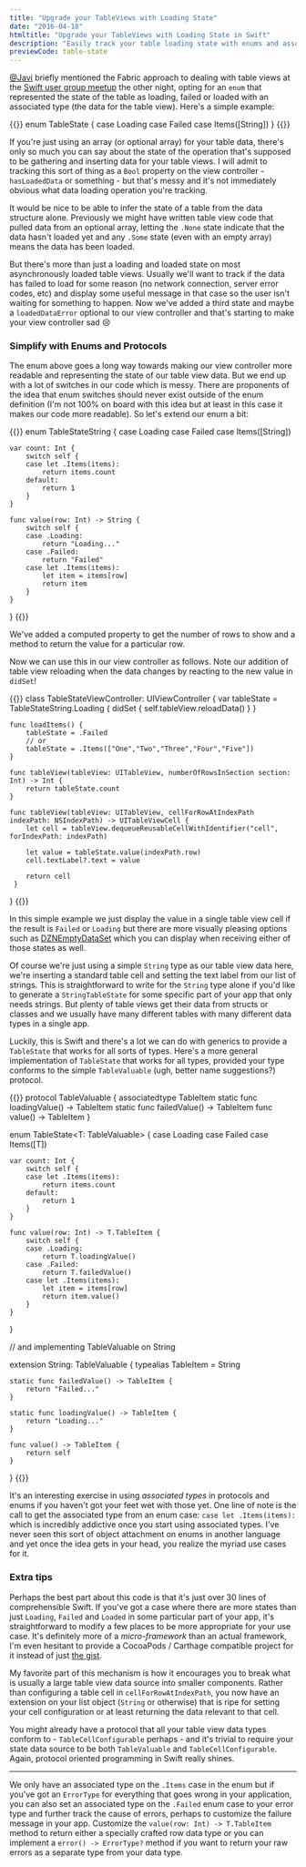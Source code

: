```yaml
---
title: "Upgrade your TableViews with Loading State"
date: "2016-04-18"
htmltitle: "Upgrade your TableViews with Loading State in Swift"
description: "Easily track your table loading state with enums and associated types"
previewCode: table-state
---
```


[@Javi](https://twitter.com/javi) briefly mentioned the Fabric approach to dealing with table views at the [Swift user group meetup](http://www.meetup.com/swift-language/events/229694736/) the other night, opting for an `enum` that represented the state of the table as loading, failed or loaded with an associated type (the data for the table view). Here's a simple example:

{{<highlight swift>}}
enum TableState {
    case Loading
    case Failed
    case Items([String])
}
{{</highlight>}}

If you're just using an array (or optional array) for your table data, there's only so much you can say about the state of the operation that's supposed to be gathering and inserting data for your table views. I will admit to tracking this sort of thing as a `Bool` property on the view controller - `hasLoadedData` or something - but that's messy and it's not immediately obvious what data loading operation you're tracking.

It would be nice to be able to infer the state of a table from the data structure alone. Previously we might have written table view code that pulled data from an optional array, letting the `.None` state indicate that the data hasn't loaded yet and any `.Some` state (even with an empty array) means the data has been loaded.

But there's more than just a loading and loaded state on most asynchronously loaded table views. Usually we'll want to track if the data has failed to load for some reason (no network connection, server error codes, etc) and display some useful message in that case so the user isn't waiting for something to happen. Now we've added a third state and maybe a `loadedDataError` optional to our view controller and that's starting to make your view controller sad 😢

### Simplify with Enums and Protocols 

The enum above goes a long way towards making our view controller more readable and representing the state of our table view data. But we end up with a lot of switches in our code which is messy. There are proponents of the idea that enum switches should never exist outside of the enum definition (I'm not 100% on board with this idea but at least in this case it makes our code more readable). So let's extend our enum a bit:

{{<highlight swift>}}
enum TableStateString {
    case Loading
    case Failed
    case Items([String])

    var count: Int {
        switch self {
        case let .Items(items):
            return items.count
        default:
            return 1
        }
    }

    func value(row: Int) -> String {
        switch self {
        case .Loading:
            return "Loading..."
        case .Failed:
            return "Failed"
        case let .Items(items):
            let item = items[row]
            return item
        }
    }
}
{{</highlight>}}

We've added a computed property to get the number of rows to show and a method to return the value for a particular row.

Now we can use this in our view controller as follows. Note our addition of table view reloading when the data changes by reacting to the new value in `didSet`!

{{<highlight swift>}}
class TableStateViewController: UIViewController {
    var tableState = TableStateString.Loading {
        didSet {
            self.tableView.reloadData()
        }
    }
    
    func loadItems() {
        tableState = .Failed
        // or
        tableState = .Items(["One","Two","Three","Four","Five"])
    }
    
    func tableView(tableView: UITableView, numberOfRowsInSection section: Int) -> Int {
        return tableState.count
    }

    func tableView(tableView: UITableView, cellForRowAtIndexPath indexPath: NSIndexPath) -> UITableViewCell {
        let cell = tableView.dequeueReusableCellWithIdentifier("cell", forIndexPath: indexPath)

        let value = tableState.value(indexPath.row)
        cell.textLabel?.text = value

        return cell
     }
}
{{</highlight>}}

In this simple example we just display the value in a single table view cell if the result is `Failed` or `Loading` but there are more visually pleasing options such as [DZNEmptyDataSet](https://github.com/dzenbot/DZNEmptyDataSet) which you can display when receiving either of those states as well.

Of course we're just using a simple `String` type as our table view data here, we're inserting a standard table cell and setting the text label from our list of strings. This is straightforward to write for the `String` type alone if you'd like to generate a `StringTableState` for some specific part of your app that only needs strings. But plenty of table views get their data from structs or classes and we usually have many different tables with many different data types in a single app.

Luckily, this is Swift and there's a lot we can do with generics to provide a `TableState` that works for all sorts of types. Here's a more general implementation of `TableState` that works for all types, provided your type conforms to the simple `TableValuable` (ugh, better name suggestions?) protocol.

{{<highlight swift>}}
protocol TableValuable {
    associatedtype TableItem
    static func loadingValue() -> TableItem
    static func failedValue() -> TableItem
    func value() -> TableItem
}

enum TableState<T: TableValuable> {
    case Loading
    case Failed
    case Items([T])

    var count: Int {
        switch self {
        case let .Items(items):
            return items.count
        default:
            return 1
        }
    }

    func value(row: Int) -> T.TableItem {
        switch self {
        case .Loading:
            return T.loadingValue()
        case .Failed:
            return T.failedValue()
        case let .Items(items):
            let item = items[row]
            return item.value()
        }
    }
}

// and implementing TableValuable on String

extension String: TableValuable {
    typealias TableItem = String

    static func failedValue() -> TableItem {
        return "Failed..."
    }

    static func loadingValue() -> TableItem {
        return "Loading..."
    }

    func value() -> TableItem {
        return self
    }
}
{{</highlight>}}

It's an interesting exercise in using *associated types* in protocols and enums if you haven't got your feet wet with those yet. One line of note is the call to get the associated type from an enum case: `case let .Items(items):` which is incredibly addictive once you start using associated types. I've never seen this sort of object attachment on enums in another language and yet once the idea gets in your head, you realize the myriad use cases for it.

### Extra tips

Perhaps the best part about this code is that it's just over 30 lines of comprehensible Swift. If you've got a case where there are more states than just `Loading`, `Failed` and `Loaded` in some particular part of your app, it's straightforward to modify a few places to be more appropriate for your use case. It's definitely more of a *micro-framework* than an actual framework, I'm even hesitant to provide a CocoaPods / Carthage compatible project for it instead of just [the gist](https://gist.github.com/nickoneill/f9aa63a5563bec81ac13c384b58a0df1).

My favorite part of this mechanism is how it encourages you to break what is usually a large table view data source into smaller components. Rather than configuring a table cell in `cellForRowAtIndexPath`, you now have an extension on your list object (`String` or otherwise) that is ripe for setting your cell configuration or at least returning the data relevant to that cell.

You might already have a protocol that all your table view data types conform to - `TableCellConfigurable` perhaps - and it's trivial to require your state data source to be both `TableValuable` and `TableCellConfigurable`. Again, protocol oriented programming in Swift really shines. 

---

We only have an associated type on the `.Items` case in the enum but if you've got an `ErrorType` for everything that goes wrong in your application, you can also set an associated type on the `.Failed` enum case to your error type and further track the cause of errors, perhaps to customize the failure message in your app. Customize the `value(row: Int) -> T.TableItem` method to return either a specially crafted row data type or you can implement a `error() -> ErrorType?` method if you want to return your raw errors as a separate type from your data type.

